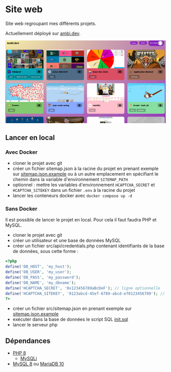 # Site web

Site web regroupant mes différents projets.

Actuellement déployé sur [ambi.dev](https://ambi.dev).

![Capture d'écran](screenshot.png)


## Lancer en local

### Avec Docker

 - cloner le projet avec git
 - créer un fichier sitemap.json à la racine du projet en prenant exemple sur [sitemap.json.example](sitemap.json.example) ou à un autre emplacement en spécifiant le chemin dans la variable d'environnement `SITEMAP_PATH`
 - optionnel : mettre les variables d'environnement `HCAPTCHA_SECRET` et `HCAPTCHA_SITEKEY` dans un fichier `.env` à la racine du projet
 - lancer les conteneurs docker avec `docker compose up -d`


### Sans Docker

Il est possible de lancer le projet en local.
Pour cela il faut faudra PHP et MySQL.
 - cloner le projet avec git
 - créer un utilisateur et une base de données MySQL
 - créer un fichier src/api/credentials.php contenant identifiants de la base de données, sous cette forme :
```php
<?php
define('DB_HOST', 'my_host');
define('DB_USER', 'my_user');
define('DB_PASS', 'my_password');
define('DB_NAME', 'my_dbname');
define('HCAPTCHA_SECRET', '0x123456789aBcDeF'); // ligne optionnelle
define('HCAPTCHA_SITEKEY', '0123abcd-45ef-6789-abcd-ef0123456789'); // ligne optionnelle
?>
```
 - créer un fichier src/sitemap.json en prenant exemple sur [sitemap.json.example](sitemap.json.example)
 - exécuter dans la base de données le script SQL [init.sql](init.sql)
 - lancer le serveur php


## Dépendances

- [PHP 8](https://www.php.net/)
  - [MySQLi](https://www.php.net/manual/en/book.mysqli.php)
- [MySQL 8](https://www.mysql.com/) ou [MariaDB 10](https://mariadb.org/)